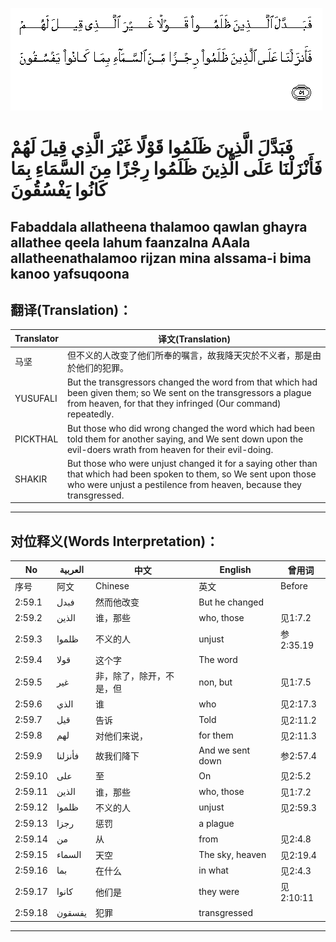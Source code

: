 ![002:059](images/002_059.gif)

#  فَبَدَّلَ الَّذِينَ ظَلَمُوا قَوْلًا غَيْرَ الَّذِي قِيلَ لَهُمْ فَأَنْزَلْنَا عَلَى الَّذِينَ ظَلَمُوا رِجْزًا مِنَ السَّمَاءِ بِمَا كَانُوا يَفْسُقُونَ 

## Fabaddala allatheena thalamoo qawlan ghayra allathee qeela lahum faanzalna AAala allatheenathalamoo rijzan mina alssama-i bima kanoo yafsuqoona

## 翻译(Translation)：

| Translator | 译文(Translation)                                            |
| ---------- | ------------------------------------------------------------ |
| 马坚       | 但不义的人改变了他们所奉的嘱言，故我降天灾於不义者，那是由於他们的犯罪。 |
| YUSUFALI   | But the transgressors changed the word from that which had been given them; so We sent on the transgressors a plague from heaven, for that they infringed (Our command) repeatedly. |
| PICKTHAL   | But those who did wrong changed the word which had been told them for another saying, and We sent down upon the evil-doers wrath from heaven for their evil-doing. |
| SHAKIR     | But those who were unjust changed it for a saying other than that which had been spoken to them, so We sent upon those who were unjust a pestilence from heaven, because they transgressed. |

---

## 对位释义(Words Interpretation)：

| No      | العربية | 中文                     | English          | 曾用词    |
| ------- | ------- | ------------------------ | ---------------- | --------- |
| 序号    | 阿文    | Chinese                  | 英文             | Before    |
| 2:59.1  | فبدل    | 然而他改变               | But he changed   |           |
| 2:59.2  | الذين   | 谁，那些                 | who, those       | 见1:7.2   |
| 2:59.3  | ظلموا   | 不义的人                 | unjust           | 参2:35.19 |
| 2:59.4  | قولا    | 这个字                   | The word         |           |
| 2:59.5  | غير     | 非，除了，除开，不是，但 | non, but         | 见1:7.5   |
| 2:59.6  | الذي    | 谁                       | who              | 见2:17.3  |
| 2:59.7  | قيل     | 告诉                     | Told             | 见2:11.2  |
| 2:59.8  | لهم     | 对他们来说，             | for them         | 见2:11.3  |
| 2:59.9  | فأنزلنا | 故我们降下               | And we sent down | 参2:57.4  |
| 2:59.10 | على     | 至                       | On               | 见2:5.2   |
| 2:59.11 | الذين   | 谁，那些                 | who, those       | 见1:7.2   |
| 2:59.12 | ظلموا   | 不义的人                 | unjust           | 见2:59.3  |
| 2:59.13 | رجزا    | 惩罚                     | a plague         |           |
| 2:59.14 | من      | 从                       | from             | 见2:4.8   |
| 2:59.15 | السماء  | 天空                     | The sky, heaven  | 见2:19.4  |
| 2:59.16 | بما     | 在什么                   | in what          | 见2:4.3   |
| 2:59.17 | كانوا   | 他们是                   | they were        | 见2:10:11 |
| 2:59.18 | يفسقون  | 犯罪                     | transgressed     |           |

---
